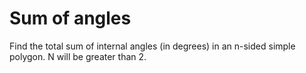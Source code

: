 # Sum of angles
Find the total sum of internal angles (in degrees) in an n-sided simple polygon. N will be greater than 2.

